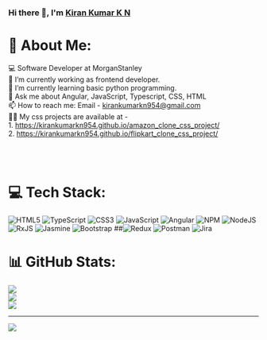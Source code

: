 ### Hi there 👋, I'm <a href="https://github.com/kirankumarkn954">Kiran Kumar K N</a>

# 💫 About Me:
💻 Software Developer at MorganStanley<br>🔭 I’m currently working as frontend developer.<br>🌱 I’m currently learning basic python programming.<br>💬 Ask me about Angular, JavaScript, Typescript, CSS, HTML<br>📫 How to reach me: Email - kirankumarkn954@gmail.com<br>👨‍💻 My css projects are available at - <br>    1. https://kirankumarkn954.github.io/amazon_clone_css_project/<br>   2. https://kirankumarkn954.github.io/flipkart_clone_css_project/<br><br><br><br>


# 💻 Tech Stack:
![HTML5](https://img.shields.io/badge/html5-%23E34F26.svg?style=for-the-badge&logo=html5&logoColor=white) 
![TypeScript](https://img.shields.io/badge/typescript-%23007ACC.svg?style=for-the-badge&logo=typescript&logoColor=white) 
![CSS3](https://img.shields.io/badge/css3-%231572B6.svg?style=for-the-badge&logo=css3&logoColor=white) 
![JavaScript](https://img.shields.io/badge/javascript-%23323330.svg?style=for-the-badge&logo=javascript&logoColor=%23F7DF1E) 
![Angular](https://img.shields.io/badge/angular-%23DD0031.svg?style=for-the-badge&logo=angular&logoColor=white) 
![NPM](https://img.shields.io/badge/NPM-%23000000.svg?style=for-the-badge&logo=npm&logoColor=white)
 ![NodeJS](https://img.shields.io/badge/node.js-6DA55F?style=for-the-badge&logo=node.js&logoColor=white)
 ![RxJS](https://img.shields.io/badge/rxjs-%23B7178C.svg?style=for-the-badge&logo=reactivex&logoColor=white)
 ![Jasmine](https://img.shields.io/badge/jasmine-%238A4182.svg?style=for-the-badge&logo=jasmine&logoColor=white)
 ![Bootstrap](https://img.shields.io/badge/bootstrap-%23563D7C.svg?style=for-the-badge&logo=bootstrap&logoColor=white) 
##![Redux](https://img.shields.io/badge/redux-%23593d88.svg?style=for-the-badge&logo=redux&logoColor=white) 
![Postman](https://img.shields.io/badge/Postman-FF6C37?style=for-the-badge&logo=postman&logoColor=white)
 ![Jira](https://img.shields.io/badge/jira-%230A0FFF.svg?style=for-the-badge&logo=jira&logoColor=white)
# 📊 GitHub Stats:
![](https://github-readme-stats.vercel.app/api?username=kirankumarkn954&theme=default&hide_border=false&include_all_commits=false&count_private=false)<br/>
![](https://github-readme-streak-stats.herokuapp.com/?user=kirankumarkn954&theme=default&hide_border=false)<br/>
![](https://github-readme-stats.vercel.app/api/top-langs/?username=kirankumarkn954&theme=default&hide_border=false&include_all_commits=false&count_private=false&layout=compact)


---
[![](https://visitcount.itsvg.in/api?id=kirankumarkn954&icon=0&color=0)](https://visitcount.itsvg.in)

<!-- Proudly created with GPRM ( https://gprm.itsvg.in ) -->
